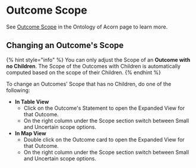 # Outcome Scope

See [Outcome Scope](../about-acorn/the-ontology-of-acorn.md#outcome-scope) in the Ontology of Acorn page to learn more.

## Changing an Outcome's Scope

{% hint style="info" %}
You can only adjust the Scope of an **Outcome with no Children**. The Scope of the Outcomes with Children is automatically computed based on the scope of their Children.
{% endhint %}

To change an Outcomes' Scope that has no Children, do one of the following:

* **In Table View**
  * Click on the Outcome's Statement to open the Expanded View for that Outcome.&#x20;
  * On the right column under the Scope section switch between Small and Uncertain scope options.
* **In Map View**
  * Double click on the Outcome card to open the Expanded View for that Outcome.&#x20;
  * On the right column under the Scope section switch between Small and Uncertain scope options.
